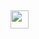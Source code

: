 ## <img src="https://github.com/TheDudeThatCode/TheDudeThatCode/blob/master/Assets/Hi.gif" width="29px">
